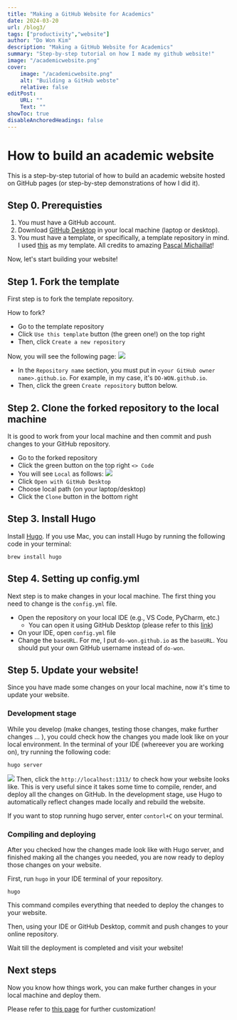 ```yaml
---
title: "Making a GitHub Website for Academics" 
date: 2024-03-20
url: /blog3/
tags: ["productivity","website"]
author: "Do Won Kim"
description: "Making a GitHub Website for Academics"
summary: "Step-by-step tutorial on how I made my github website!" 
image: "/academicwebsite.png"
cover:
    image: "/academicwebsite.png"
    alt: "Building a GitHub webste"
    relative: false
editPost:
    URL: ""
    Text: ""
showToc: true
disableAnchoredHeadings: false
---
```


# How to build an academic website

This is a step-by-step tutorial of how to build an academic website hosted on GitHub pages (or step-by-step 
demonstrations of how I did it). 

## Step 0. Prerequisties 
1. You must have a GitHub account.
2. Download [GitHub Desktop](https://desktop.github.com/) in your local machine (laptop or desktop). 
3. You must have a template, or specifically, a template repository in mind. I used [this](https://github.com/pmichaillat/hugo-website?tab=readme-ov-file) as my template. All credits to amazing [Pascal Michaillat](https://pascalmichaillat.org/)!

Now, let's start building your website!

## Step 1. Fork the template 
First step is to fork the template repository. 

How to fork? 
- Go to the template repository
- Click `Use this template` button (the green one!) on the top right 
- Then, click `Create a new repository`

Now, you will see the following page:
![](/forking.png)

- In the `Repository name` section, you must put in `<your GitHub owner name>.github.io`. For example, in my case, it's `DO-WON.github.io`. 
- Then, click the green `Create repository` button below. 


## Step 2. Clone the forked repository to the local machine 
It is good to work from your local machine and then commit and push changes to your GitHub repository. 

- Go to the forked repository
- Click the green button on the top right `<> Code`
- You will see `Local` as follows:
![](/forking2.png)
- Click `Open with GitHub Desktop`
- Choose local path (on your laptop/desktop)
- Click the `Clone` button in the bottom right

## Step 3. Install Hugo
Install [Hugo](https://gohugo.io/installation/). If you use Mac, you can install Hugo by running the following code in your terminal:
```shell
brew install hugo
```

## Step 4. Setting up config.yml

Next step is to make changes in your local machine. The first thing you need to change is the `config.yml` file. 

- Open the repository on your local IDE (e.g., VS Code, PyCharm, etc.)
  - You can open it using GitHub Desktop (please refer to this [link](https://collectionbuilder.github.io/cb-docs/docs/repository/open/#use-github-desktop-to-open-your-repository))
- On your IDE, open `config.yml` file 
- Change the `baseURL`. For me, I put `do-won.github.io` as the `baseURL`. You should put your own GitHub username instead of `do-won`. 

## Step 5. Update your website! 

Since you have made some changes on your local machine, now it's time to update your website. 

### Development stage
While you develop (make changes, testing those changes, make further changes ... ), you could check how the changes you made look like on your local environment. In the terminal of your IDE (whereever you are working on), try running the following code: 
```shell
hugo server
```
![](/localhost.png)
Then, click the `http://localhost:1313/` to check how your website looks like. This is very useful since it takes some time to compile, render, and deploy all the changes on GitHub. In the development stage, use Hugo to automatically reflect changes made locally and rebuild the website.  

If you want to stop running hugo server, enter `contorl+C` on your terminal.

### Compiling and deploying 
After you checked how the changes made look like with Hugo server, and finished making all the changes you needed, you are now ready to deploy those changes on your website.   

First, run `hugo` in your IDE terminal of your repository. 
```shell
hugo
```
This command compiles everything that needed to deploy the changes to your website. 

Then, using your IDE or GitHub Desktop, commit and push changes to your online repository. 

Wait till the deployment is completed and visit your website! 

## Next steps
Now you know how things work, you can make further changes in your local machine and deploy them.

Please refer to [this page](https://pascalmichaillat.org/d5/) for further customization! 

